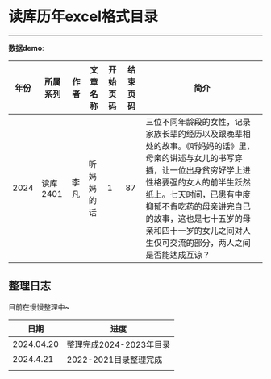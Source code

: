 # 读库历年excel格式目录

---



**数据demo**:

| 年份 | 所属系列 | 作者 | 文章名称   | 开始页码 | 结束页码 | 简介                                                         |
| ---- | -------- | ---- | ---------- | -------- | -------- | ------------------------------------------------------------ |
| 2024 | 读库2401 | 李凡 | 听妈妈的话 | 1        | 87       | 三位不同年龄段的女性，记录家族长辈的经历以及跟晚辈相处的故事。《听妈妈的话》里，母亲的讲述与女儿的书写穿插，让一位出身贫穷好学上进性格要强的女人的前半生跃然纸上。七天时间，已患有中度抑郁不肯吃药的母亲讲完自己的故事，这也是七十五岁的母亲和四十一岁的女儿之间对人生仅可交流的部分，两人之间是否能达成互谅？ |

## 整理日志

目前在慢慢整理中~

| 日期       | 进度                    |
| ---------- | ----------------------- |
| 2024.04.20 | 整理完成2024-2023年目录 |
| 2024.4.21  | 2022-2021目录整理完成   |
|            |                         |

